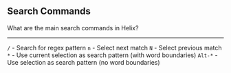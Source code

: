 ## Search Commands

What are the main search commands in Helix?

---

`/` - Search for regex pattern
`n` - Select next match
`N` - Select previous match
`*` - Use current selection as search pattern (with word boundaries)
`Alt-*` - Use selection as search pattern (no word boundaries)

